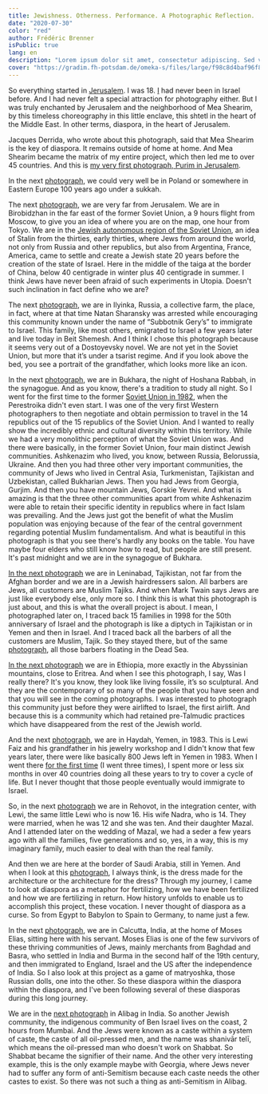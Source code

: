```yaml
---
title: Jewishness. Otherness. Performance. A Photographic Reflection.
date: "2020-07-30"
color: "red"
author: Frédéric Brenner
isPublic: true
lang: en
description: "Lorem ipsum dolor sit amet, consectetur adipiscing. Sed vel augue viverra, suscipit nisi sagittis, molestie neque."
cover: "https://gradim.fh-potsdam.de/omeka-s/files/large/f98c8d4baf96f80fed2fa1ded94b4dcb88a34a9d.jpg"
---
```


So everything started in [Jerusalem](set/213867). I was 18. [I](item/1) had never been in Israel before. And I had never felt a special attraction for photography either. But I was truly enchanted by Jerusalem and the neighborhood of Mea Shearim, by this timeless choreography in this little enclave, this shtetl in the heart of the Middle East. In other terms, diaspora, in the heart of Jerusalem. 

Jacques Derrida, who wrote about this photograph, said that Mea Shearim is the key of diaspora. It remains outside of home at home. And Mea Shearim became the matrix of my entire project, which then led me to over 45 countries. And this is [my very first photograph, Purim in Jerusalem](item/227928).

In the next [photograph](item/228092), we could very well be in Poland or somewhere in Eastern Europe 100 years ago under a sukkah.

The next [photograph](item/96478), we are very far from Jerusalem. We are in Birobidzhan in the far east of the former Soviet Union, a 9 hours flight from Moscow, to give you an idea of where you are on the map, one hour from Tokyo. We are in the [Jewish autonomous region of the Soviet Union](set/92504), an idea of Stalin from the thirties, early thirties, where Jews from around the world, not only from Russia and other republics, but also from Argentina, France, America, came to settle and create a Jewish state 20 years before the creation of the state of Israel. Here in the middle of the taiga at the border of China, below 40 centigrade in winter plus 40 centigrade in summer. I think Jews have never been afraid of such experiments in Utopia. Doesn't such inclination in fact define who we are?

The next [photograph](item/114787), we are in Ilyinka, Russia, a collective farm, the place, in fact, where at that time Natan Sharansky was arrested while encouraging this community known under the name of “Subbotnik Gery’s” to immigrate to Israel. This family, like most others, emigrated to Israel a few years later and live today in Beit Shemesh. And I think I chose this photograph because it seems very out of a Dostoyevsky novel. We are not yet in the Soviet Union, but more that it’s under a tsarist regime. And if you look above the bed, you see a portrait of the grandfather, which looks more like an icon.

In the next [photograph](item/95556), we are in Bukhara, the night of Hoshana Rabbah, in the synagogue. And as you know, there's a tradition to study all night. So I went for the first time to the former [Soviet Union in 1982](set/92511), when the Perestroika didn't even start. I was one of the very first Western photographers to then negotiate and obtain permission to travel in the 14 republics out of the 15 republics of the Soviet Union. And I wanted to really show the incredibly ethnic and cultural diversity within this territory. While we had a very monolithic perception of what the Soviet Union was. And there were basically, in the former Soviet Union, four main distinct Jewish communities. Ashkenazim who lived, you know, between Russia, Belorussia, Ukraine. And then you had three other very important communities, the community of Jews who lived in Central Asia, Turkmenistan, Tajikistan and Uzbekistan, called Bukharian Jews. Then you had Jews from Georgia, Gurjim. And then you have mountain Jews, Gorskie Yevrei. And what is amazing is that the three other communities apart from white Ashkenazim were able to retain their specific identity in republics where in fact Islam was prevailing. And the Jews just got the benefit of what the Muslim population was enjoying because of the fear of the central government regarding potential Muslim fundamentalism. And what is beautiful in this photograph is that you see there's hardly any books on the table. You have maybe four elders who still know how to read, but people are still present. It's past midnight and we are in the synagogue of Bukhara.

[In the next photograph](item/105775) we are in Leninabad, Tajikistan, not far from the Afghan border and we are in a Jewish hairdressers salon. All barbers are Jews, all customers are Muslim Tajiks. And when Mark Twain says Jews are just like everybody else, only more so. I think this is what this photograph is just about, and this is what the overall project is about. I mean, I photographed later on, I traced back 15 families in 1998 for the 50th anniversary of Israel and the photograph is like a diptych in Tajikistan or in Yemen and then in Israel. And I traced back all the barbers of all the customers are Muslim, Tajik. So they stayed there, but of the same [photograph](item/254389), all those barbers floating in the Dead Sea.

[In the next photograph](item/77615) we are in Ethiopia, more exactly in the Abyssinian mountains, close to Eritrea. And when I see this photograph, I say, Was I really there? It's you know, they look like living fossile, it’s so sculptural. And they are the contemporary of so many of the people that you have seen and that you will see in the coming photographs. I was interested to photograph this community just before they were airlifted to Israel, the first airlift. And because this is a community which had retained pre-Talmudic practices which have disappeared from the rest of the Jewish world.

And the next [photograph](item/41532), we are in Haydah, Yemen, in 1983. This is Lewi Faiz and his grandfather in his jewelry workshop and I didn't know that few years later, there were like basically 800 Jews left in Yemen in 1983. When I went there [for the first time](set/39868) (I went three times), I spent more or less six months in over 40 countries doing all these years to try to cover a cycle of life. But I never thought that those people eventually would immigrate to Israel. 

So, in the next [photograph](item/240222) we are in Rehovot, in the integration center, with Lewi, the same little Lewi who is now 16. His wife Nadra, who is 14. They were married, when he was 12 and she was ten. And their daughter Mazal. And I attended later on the wedding of Mazal,  we had a seder a few years ago with all the families, five generations and so, yes, in a way, this is my imaginary family, much easier to deal with than the real family.

And then we are here at the border of Saudi Arabia, still in Yemen. And when I look at this [photograph](item/41461), I always think, is the dress made for the architecture or the architecture for the dress? Through my journey, I came to look at diaspora as a metaphor for fertilizing, how we have been fertilized and how we are fertilizing in return. How history unfolds to enable us to accomplish this project, these vocation. I never thought of diaspora as a curse. So from Egypt to Babylon to Spain to Germany, to name just a few.

In the next [photograph](item/143960), we are in Calcutta, India, at the home of Moses Elias, sitting here with his servant. Moses Elias is one of the few survivors of these thriving communities of Jews, mainly merchants from Baghdad and Basra, who settled in India and Burma in the second half of the 19th century, and then immigrated to England, Israel and the US after the independence of India. So I also look at this project as a game of matryoshka, those Russian dolls, one into the other. So these diaspora within the diaspora within the diaspora, and I've been following several of these diasporas during this long journey.

We are in the [next photograph](item/141480) in Alibag in India. So another Jewish community, the indigenous community of Ben Israel lives on the coast, 2 hours from Mumbai. And the Jews were known as a caste within a system of caste, the caste of all oil-pressed men, and the name was shanivār telī, which means the oil-pressed man who doesn't work on Shabbat. So Shabbat became the signifier of their name. And the other very interesting example, this is the only example maybe with Georgia, where Jews never had to suffer any form of anti-Semitism because each caste needs the other castes to exist. So there was not such a thing as anti-Semitism in Alibag.
